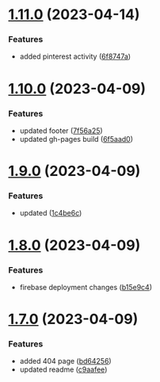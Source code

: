 # [1.11.0](https://github.com/manthanank/portfolio/compare/v1.10.0...v1.11.0) (2023-04-14)


### Features

* added pinterest activity ([6f8747a](https://github.com/manthanank/portfolio/commit/6f8747a7519dc5a1695912b38fb9da68cf6467d6))



# [1.10.0](https://github.com/manthanank/portfolio/compare/v1.9.0...v1.10.0) (2023-04-09)


### Features

* updated footer ([7f56a25](https://github.com/manthanank/portfolio/commit/7f56a259e729f722e79e7feca740fe689c711020))
* updated gh-pages build ([6f5aad0](https://github.com/manthanank/portfolio/commit/6f5aad04074ef575a157766816466e998dd71fe5))



# [1.9.0](https://github.com/manthanank/portfolio/compare/v1.8.0...v1.9.0) (2023-04-09)


### Features

* updated ([1c4be6c](https://github.com/manthanank/portfolio/commit/1c4be6c776faa9480623f37427f65c8eed28787b))



# [1.8.0](https://github.com/manthanank/portfolio/compare/v1.7.0...v1.8.0) (2023-04-09)


### Features

* firebase deployment changes ([b15e9c4](https://github.com/manthanank/portfolio/commit/b15e9c44d115a2e42de65555efb80f0af5663957))



# [1.7.0](https://github.com/manthanank/portfolio/compare/v1.6.0...v1.7.0) (2023-04-09)


### Features

* added 404 page ([bd64256](https://github.com/manthanank/portfolio/commit/bd64256ec5f5cafbf202f2b87c2c3528e702d247))
* updated readme ([c9aafee](https://github.com/manthanank/portfolio/commit/c9aafee38ac4ea47acd73e24505db79259ce5fde))



